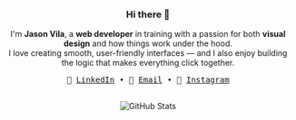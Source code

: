 <div align="center">
  <h3>Hi there 👋</h3>
</div>

<p align="center">
  I'm <strong>Jason Vila</strong>, a <strong>web developer</strong> in training with a passion for both <strong>visual design</strong> and how things work under the hood.<br/>
  I love creating smooth, user-friendly interfaces — and I also enjoy building the logic that makes everything click together.
</p>

<div align="center">
  <samp>
    🔗 <a href="https://www.linkedin.com/in/jason-vila">LinkedIn</a> •
    📧 <a href="mailto:jasonvilac@gmail.com">Email</a> •
    📸 <a href="https://www.instagram.com/sw_jasonn">Instagram</a>
  </samp>
</div>

##

<div align="center">
  <img src="https://github-readme-stats.vercel.app/api?username=jason-vila&show_icons=true&theme=tokyonight" alt="GitHub Stats" />
</div>
